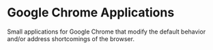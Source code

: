 # Google Chrome Applications
Small applications for Google Chrome that modify the default behavior and/or
address shortcomings of the browser.
